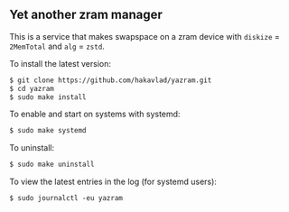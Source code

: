 
## Yet another zram manager

This is a service that makes swapspace on a zram device with `diskize` = `2MemTotal` and `alg` = `zstd`.

To install the latest version:
```bash
$ git clone https://github.com/hakavlad/yazram.git
$ cd yazram
$ sudo make install
```

To enable and start on systems with systemd:
```bash
$ sudo make systemd
```

To uninstall:
```bash
$ sudo make uninstall
```

To view the latest entries in the log (for systemd users):
```
$ sudo journalctl -eu yazram
```
